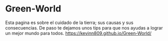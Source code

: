 # Green-World
Esta pagina es sobre el cuidado de la tierra; sus causas y sus consecuencias. De paso te dejamos unos tips para que nos ayudas a lograr un mejor mundo para todos.
https://kevinn809.github.io/Green-World/
